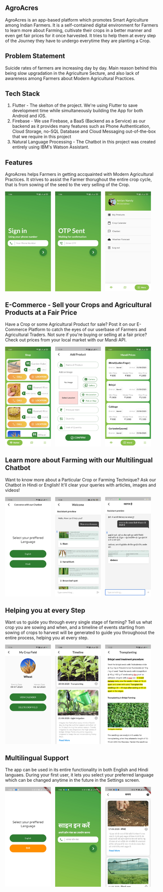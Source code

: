 ## AgroAcres

AgroAcres is an app-based platform which promotes Smart Agriculture among Indian Farmers. It is a self-contained digital environment for Farmers to learn more about Farming, cultivate their crops in a better manner and even get fair prices for it once harvested. It tries to help them at every step of the Journey they have to undergo everytime they are planting a Crop.

## Problem Statement

Suicide rates of farmers are increasing day by day. Main reason behind this being slow upgradation in the Agriculture Secture, and also
lack of awareness among Farmers about Modern Agricultural Practices.

## Tech Stack

1. Flutter - The skelton of the project. We're using Flutter to save development time while simultaneously building the App for both Android and iOS.
2. Firebase - We use Firebase, a BaaS (Backend as a Service) as our backend as it provides many features such as Phone Authentication, Cloud Storage, no-SQL Database and Cloud Messaging out-of-the-box that we require in this project
3. Natural Language Processing - The Chatbot in this project was created entirely using IBM's Watson Assistant.

## Features

AgroAcres helps Farmers in getting accquainted with Modern Agricultural Practices. It strives to assist the Farmer thorughout the entire crop cycle, that is from sowing of the seed to the very selling of the Crop.

<div style="flex-direction: row;">
  <img src="https://github.com/amlannandy/AgroAcres/blob/master/assets/screenshots/login.jpg" width="150px" style="margin-right: 10px;" alt="">
  <img src="https://github.com/amlannandy/AgroAcres/blob/master/assets/screenshots/otp.jpg" width="150px" style="margin-right: 10px;" alt="">
  <img src="https://github.com/amlannandy/AgroAcres/blob/master/assets/screenshots/menu.jpg" width="150px" alt="">
</div>

## E-Commerce - Sell your Crops and Agricultural Products at a Fair Price

Have a Crop or some Agricultural Product for sale? Post it on our E-Commerce Platform to catch the eyes of our userbase of Farmers and Agricultural Traders.
Not sure if you're buying or selling at a fair price? Check out prices from your local market with our Mandi API.

<div style="flex-direction: row;">
  <img src="https://github.com/amlannandy/AgroAcres/blob/master/assets/screenshots/shop.jpg" width="150px" style="margin-right: 10px;" alt="">
  <img src="https://github.com/amlannandy/AgroAcres/blob/master/assets/screenshots/Add.jpg" width="150px" style="margin-right: 10px;" alt="">
  <img src="https://github.com/amlannandy/AgroAcres/blob/master/assets/screenshots/mandi.jpg" width="150px" alt="">
</div>

## Learn more about Farming with our Multilingual Chatbot

Want to know more about a Particular Crop or Farming Technique? Ask our Chatbot in Hindi or English! It'll clear your queries with articles, images and videos!

<div style="flex-direction: row;">
  <img src="https://github.com/amlannandy/AgroAcres/blob/master/assets/screenshots/Language.jpg" width="150px" style="margin-right: 10px;" alt="">
  <img src="https://github.com/amlannandy/AgroAcres/blob/master/assets/screenshots/chatbot.jpg" width="150px" style="margin-right: 10px;" alt="">
  <img src="https://github.com/amlannandy/AgroAcres/blob/master/assets/screenshots/Hindi.jpg" width="150px" alt="">
</div>

## Helping you at every Step

Want us to guide you through every single stage of farming? Tell us what crop you are sowing and when, and a timeline of events starting from sowing of crops to harvest will be generated to guide you throughoout the entire process, helping you at every step.

<div style="flex-direction: row;">
  <img src="https://github.com/amlannandy/AgroAcres/blob/master/assets/screenshots/calender1.jpg" width="150px" style="margin-right: 10px;" alt="">
  <img src="https://github.com/amlannandy/AgroAcres/blob/master/assets/screenshots/calender.jpg" width="150px" style="margin-right: 10px;" alt="">
  <img src="https://github.com/amlannandy/AgroAcres/blob/master/assets/screenshots/Calender2.jpg" width="150px" alt="">
</div>

## Multilingual Support

The app can be used in its entire functionality in both English and Hindi languaes. During your first user, it lets you select your preferred language which can be changed anytime in the future in the Settings screen.

<div style="flex-direction: row;">
  <img src="https://github.com/amlannandy/AgroAcres/blob/master/assets/screenshots/LanguageChoice.jpg" width="150px" style="margin-right: 10px;" alt="">
  <img src="https://github.com/amlannandy/AgroAcres/blob/master/assets/screenshots/HindiLogin.jpg" width="150px" style="margin-right: 10px;" alt="">
  <img src="https://github.com/amlannandy/AgroAcres/blob/master/assets/screenshots/HindiCalender.jpg" width="150px" alt="">
</div>
